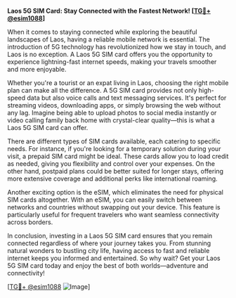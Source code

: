 **Laos 5G SIM Card: Stay Connected with the Fastest Network! [[TG💪+ @esim1088](https://t.me/s/esim1088)]**

When it comes to staying connected while exploring the beautiful landscapes of Laos, having a reliable mobile network is essential. The introduction of 5G technology has revolutionized how we stay in touch, and Laos is no exception. A Laos 5G SIM card offers you the opportunity to experience lightning-fast internet speeds, making your travels smoother and more enjoyable.

Whether you're a tourist or an expat living in Laos, choosing the right mobile plan can make all the difference. A 5G SIM card provides not only high-speed data but also voice calls and text messaging services. It's perfect for streaming videos, downloading apps, or simply browsing the web without any lag. Imagine being able to upload photos to social media instantly or video calling family back home with crystal-clear quality—this is what a Laos 5G SIM card can offer.

There are different types of SIM cards available, each catering to specific needs. For instance, if you're looking for a temporary solution during your visit, a prepaid SIM card might be ideal. These cards allow you to load credit as needed, giving you flexibility and control over your expenses. On the other hand, postpaid plans could be better suited for longer stays, offering more extensive coverage and additional perks like international roaming.

Another exciting option is the eSIM, which eliminates the need for physical SIM cards altogether. With an eSIM, you can easily switch between networks and countries without swapping out your device. This feature is particularly useful for frequent travelers who want seamless connectivity across borders.

In conclusion, investing in a Laos 5G SIM card ensures that you remain connected regardless of where your journey takes you. From stunning natural wonders to bustling city life, having access to fast and reliable internet keeps you informed and entertained. So why wait? Get your Laos 5G SIM card today and enjoy the best of both worlds—adventure and connectivity! 

[[TG💪+ @esim1088](https://t.me/s/esim1088) ![Image](https://i.postimg.cc/Y0z9fWf4/image.png)]